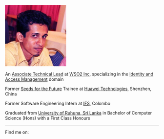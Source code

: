 <link rel="stylesheet" href="https://maxcdn.bootstrapcdn.com/font-awesome/4.4.0/css/font-awesome.min.css">

<img src="/me.jpg" width="200">

An [Associate Technical Lead](https://wso2.com/about/team/sajith-ekanayaka) at [WSO2 Inc](https://wso2.com), specializing in the [Identity and Access Management](https://wso2.com/identity-and-access-management) domain

Former [Seeds for the Future](https://www.huawei.com/minisite/seeds-for-the-future/index.html) Trainee at [Huawei Technologies](https://www.huawei.com/), Shenzhen, China

Former Software Engineering Intern at [IFS](https://www.ifsworld.com/), Colombo

Graduated from [University of Ruhuna, Sri Lanka](http://www.ruh.ac.lk/) in Bachelor of Computer Science (Hons) with a First Class Honours

<hr>
Find me on: 
<a target="_blank" href="https://www.linkedin.com/in/sajithekanayaka/"><i class="fa fa-linkedin"></i></a>
<a target="_blank" href="https://medium.com/@sajithekanayaka"><i class="fa fa-medium"></i></a>
<a target="_blank" href="https://github.com/rksk"><i class="fa fa-github"></i></a>
<a target="_blank" href="https://stackoverflow.com/users/2910841/sajith"><i class="fa fa-stack-overflow"></i></a>
<a target="_blank" href="https://twitter.com/SajithEka"><i class="fa fa-twitter"></i></a>


<script src="https://code.jquery.com/jquery-1.4.2.min.js"></script>
<script>$(document).ready(function(){  (document.getElementById("footer_wrap").getElementsByClassName("inner"))[0].innerHTML = "<p>© 2021 All rights reserved.</p>";  });</script>
